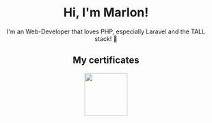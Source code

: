 <h1 align="center">
  Hi, I'm Marlon!
</h1>

<p align="center">
  I'm an Web-Developer that loves PHP, especially Laravel and the TALL stack! 🐘
</p>


<h2 align="center">
  My certificates
</h2>
<div align="center">
  <a href="https://www.efset.org/cert/BDuYVu"><img src="https://cdn.efset.org/efset-widget/img/certificate_75.png" height="100px" width="auto"></a>
</div>
